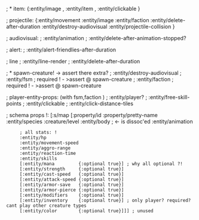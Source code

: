 
  ; * item:
  {:entity/image , :entity/item , :entity/clickable }

  ; projectile:
  {:entity/movement
   :entity/image
   :entity/faction
   :entity/delete-after-duration
   :entity/destroy-audiovisual
   :entity/projectile-collision }

; audiovisual:
; :entity/animation
; :entity/delete-after-animation-stopped?

; alert:
; :entity/alert-friendlies-after-duration

; line
; :entity/line-render
; :entity/delete-after-duration

; * spawn-creature! -> assert there extra?
; :entity/destroy-audiovisual
; :entity/fsm ; required ! - >assert @ spawn-creature
; :entity/faction ; required ! - >assert @ spawn-creature

; player-entity-props: (with fsm,faction )
; :entity/player?
; :entity/free-skill-points
; :entity/clickable
; :entity/click-distance-tiles

; schema props !:
[:s/map [:property/id
         :property/pretty-name
         :entity/species
         :creature/level
         :entity/body ; <- is dissoc'ed
         :entity/animation

         ; all stats: !
         :entity/hp
         :entity/movement-speed
         :entity/aggro-range
         :entity/reaction-time
         :entity/skills
         [:entity/mana         {:optional true}] ; why all optional ?!
         [:entity/strength     {:optional true}]
         [:entity/cast-speed   {:optional true}]
         [:entity/attack-speed {:optional true}]
         [:entity/armor-save   {:optional true}]
         [:entity/armor-pierce {:optional true}]
         [:entity/modifiers    {:optional true}]
         [:entity/inventory    {:optional true}] ; only player? required? cant play other creature types
         [:entity/color        {:optional true}]]] ; unused

